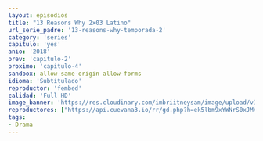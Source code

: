 ```yaml
---
layout: episodios
title: "13 Reasons Why 2x03 Latino"
url_serie_padre: '13-reasons-why-temporada-2'
category: 'series'
capitulo: 'yes'
anio: '2018'
prev: 'capitulo-2'
proximo: 'capitulo-4'
sandbox: allow-same-origin allow-forms
idioma: 'Subtitulado'
reproductor: 'fembed'
calidad: 'Full HD'
image_banner: 'https://res.cloudinary.com/imbriitneysam/image/upload/v1546545022/reason2-banner-min.jpg'
reproductores: ["https://api.cuevana3.io/rr/gd.php?h=ek5lbm9xYWNrS0xJMVp5b21KREk0dFBLbjVkaHhkRGdrOG1jbnBpUnhhS1Z4R1ZtaTVyTjRLWFRhSlZneTViaDBwZWVnNVhVMjZ6UXBaOWxmTWlzNHFlU3FadVkyUT09"]
tags:
- Drama
---
```












